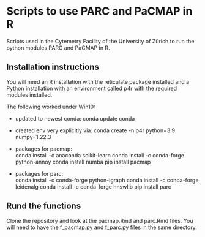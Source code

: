 # Scripts to use PARC and PaCMAP in R

Scripts used in the Cytemetry Facility of the University of Zürich to run the python modules PARC and PaCMAP in R.

## Installation instructions

You will need an R installation with the reticulate package installed and a Python installation with an environment called p4r with the required modules installed.

The following worked under Win10:

- updated to newest conda: 
  conda update conda  
- created env very explicitly via: 
  conda create -n p4r python=3.9 numpy=1.22.3  

- packages for pacmap:  
  conda install -c anaconda scikit-learn
  conda install -c conda-forge python-annoy
  conda install numba
  pip install pacmap

- packages for parc:  
  conda install -c conda-forge python-igraph
  conda install -c conda-forge leidenalg
  conda install -c conda-forge hnswlib
  pip install parc

## Rund the functions

Clone the repository and look at the pacmap.Rmd and parc.Rmd files. You will need to have the f_pacmap.py and f_parc.py files in the same directory.
